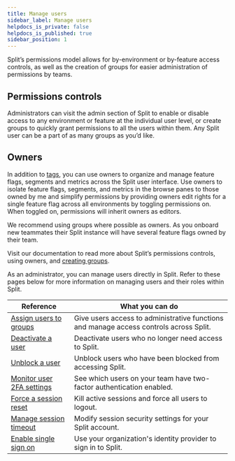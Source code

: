 ```yaml
---
title: Manage users
sidebar_label: Manage users
helpdocs_is_private: false
helpdocs_is_published: true
sidebar_position: 1
---
```


<p>
  <button hidden style={{borderRadius:'8px', border:'1px', fontFamily:'Courier New', fontWeight:'800', textAlign:'left'}}> help.split.io link: https://help.split.io/hc/en-us/articles/360006960311-Manage-users-in-Split </button>
</p>

Split’s permissions model allows for by-environment or by-feature access controls, as well as the creation of groups for easier administration of permissions by teams.

## Permissions controls

Administrators can visit the admin section of Split to enable or disable access to any environment or feature at the individual user level, or create groups to quickly grant permissions to all the users within them. Any Split user can be a part of as many groups as you’d like.

## Owners

In addition to [tags](https://docs.split.io/docs/tags), you can use owners to organize and manage feature flags, segments and metrics across the Split user interface. Use owners to isolate feature flags, segments, and metrics in the browse panes to those owned by me and simplify permissions by providing owners edit rights for a single feature flag across all environments by toggling permissions on. When toggled on, permissions will inherit owners as editors.

We recommend using groups where possible as owners. As you onboard new teammates their Split instance will have several feature flags owned by their team.

Visit our documentation to read more about Split’s permissions controls, using owners, and [creating groups](https://docs.split.io/docs/managing-user-groups).

<p>
  <button hidden style={{borderRadius:'8px', border:'1px', fontFamily:'Courier New', fontWeight:'800', textAlign:'left'}}> help.split.io link: https://help.split.io/hc/en-us/articles/360020811732-Manage-users </button>
</p>

As an administrator, you can manage users directly in Split. Refer to these pages below for more information on managing users and their roles within Split. 
 
| Reference | What you can do | 
| ---- | ---- |
| [Assign users to groups](https://help.split.io/hc/en-us/articles/360020812952) | Give users access to administrative functions and manage access controls across Split. |
| [Deactivate a user](https://help.split.io/hc/en-us/articles/360021065051) | Deactivate users who no longer need access to Split. |
| [Unblock a user](https://help.split.io/hc/en-us/articles/360020813272) | Unblock users who have been blocked from accessing Split. |
| [Monitor user 2FA settings](https://help.split.io/hc/en-us/articles/360020825212) | See which users on your team have two-factor authentication enabled. |
| [Force a session reset](https://help.split.io/hc/en-us/articles/360021077611) | Kill active sessions and force all users to logout. |
| [Manage session timeout](https://help.split.io/hc/en-us/articles/360020825732)| Modify session security settings for your Split account. |
| [Enable single sign on](https://help.split.io/hc/en-us/articles/360021120871)| Use your organization's identity provider to sign in to Split. |
